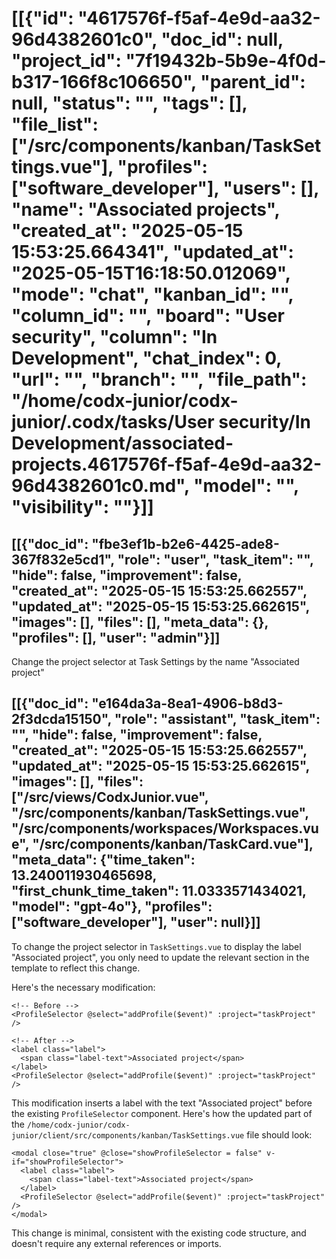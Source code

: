 # [[{"id": "4617576f-f5af-4e9d-aa32-96d4382601c0", "doc_id": null, "project_id": "7f19432b-5b9e-4f0d-b317-166f8c106650", "parent_id": null, "status": "", "tags": [], "file_list": ["/src/components/kanban/TaskSettings.vue"], "profiles": ["software_developer"], "users": [], "name": "Associated projects", "created_at": "2025-05-15 15:53:25.664341", "updated_at": "2025-05-15T16:18:50.012069", "mode": "chat", "kanban_id": "", "column_id": "", "board": "User security", "column": "In Development", "chat_index": 0, "url": "", "branch": "", "file_path": "/home/codx-junior/codx-junior/.codx/tasks/User security/In Development/associated-projects.4617576f-f5af-4e9d-aa32-96d4382601c0.md", "model": "", "visibility": ""}]]
## [[{"doc_id": "fbe3ef1b-b2e6-4425-ade8-367f832e5cd1", "role": "user", "task_item": "", "hide": false, "improvement": false, "created_at": "2025-05-15 15:53:25.662557", "updated_at": "2025-05-15 15:53:25.662615", "images": [], "files": [], "meta_data": {}, "profiles": [], "user": "admin"}]]
Change the project selector at Task Settings by the name "Associated project"
## [[{"doc_id": "e164da3a-8ea1-4906-b8d3-2f3dcda15150", "role": "assistant", "task_item": "", "hide": false, "improvement": false, "created_at": "2025-05-15 15:53:25.662557", "updated_at": "2025-05-15 15:53:25.662615", "images": [], "files": ["/src/views/CodxJunior.vue", "/src/components/kanban/TaskSettings.vue", "/src/components/workspaces/Workspaces.vue", "/src/components/kanban/TaskCard.vue"], "meta_data": {"time_taken": 13.240011930465698, "first_chunk_time_taken": 11.0333571434021, "model": "gpt-4o"}, "profiles": ["software_developer"], "user": null}]]
To change the project selector in `TaskSettings.vue` to display the label "Associated project", you only need to update the relevant section in the template to reflect this change. 

Here's the necessary modification:

```vue
<!-- Before -->
<ProfileSelector @select="addProfile($event)" :project="taskProject" />

<!-- After -->
<label class="label">
  <span class="label-text">Associated project</span>
</label>
<ProfileSelector @select="addProfile($event)" :project="taskProject" />
```

This modification inserts a label with the text "Associated project" before the existing `ProfileSelector` component. Here's how the updated part of the `/home/codx-junior/codx-junior/client/src/components/kanban/TaskSettings.vue` file should look:

```vue
<modal close="true" @close="showProfileSelector = false" v-if="showProfileSelector">
  <label class="label">
    <span class="label-text">Associated project</span>
  </label>
  <ProfileSelector @select="addProfile($event)" :project="taskProject" />
</modal>
```

This change is minimal, consistent with the existing code structure, and doesn't require any external references or imports.